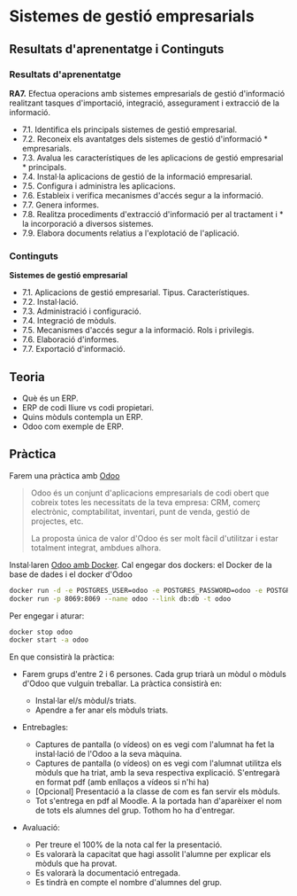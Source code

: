 # Sistemes de gestió empresarials

## Resultats d'aprenentatge i Continguts

### Resultats d'aprenentatge

**RA7.** Efectua operacions amb sistemes empresarials de gestió d'informació realitzant tasques d'importació, integració, assegurament i extracció de la informació.
   * 7.1. Identifica els principals sistemes de gestió empresarial.
   * 7.2. Reconeix els avantatges dels sistemes de gestió d'informació * empresarials.
   * 7.3. Avalua les característiques de les aplicacions de gestió empresarial * principals.
   * 7.4. Instal·la aplicacions de gestió de la informació empresarial.
   * 7.5. Configura i administra les aplicacions.
   * 7.6. Estableix i verifica mecanismes d'accés segur a la informació.
   * 7.7. Genera informes.
   * 7.8. Realitza procediments d'extracció d'informació per al tractament i * la incorporació a diversos sistemes.
   * 7.9. Elabora documents relatius a l'explotació de l'aplicació.

### Continguts

**Sistemes de gestió empresarial**
   * 7.1. Aplicacions de gestió empresarial. Tipus. Característiques.
   * 7.2. Instal·lació.
   * 7.3. Administració i configuració.
   * 7.4. Integració de mòduls.
   * 7.5. Mecanismes d'accés segur a la informació. Rols i privilegis.
   * 7.6. Elaboració d'informes.
   * 7.7. Exportació d'informació.

## Teoria

* Què és un ERP.
* ERP de codi lliure vs codi propietari.
* Quins mòduls contempla un ERP.
* Odoo com exemple de ERP.

## Pràctica

Farem una pràctica amb [Odoo](https://www.odoo.com/ca_ES)

>Odoo és un conjunt d'aplicacions empresarials de codi obert que cobreix totes les necessitats de la teva empresa: CRM, comerç electrònic, comptabilitat, inventari, punt de venda, gestió de projectes, etc.
>
>La proposta única de valor d'Odoo és ser molt fàcil d'utilitzar i estar totalment integrat, ambdues alhora.

Instal·laren [Odoo amb Docker](https://hub.docker.com/_/odoo). Cal engegar dos dockers: el Docker de la base de dades i el docker d'Odoo

```bash
docker run -d -e POSTGRES_USER=odoo -e POSTGRES_PASSWORD=odoo -e POSTGRES_DB=postgres --name db postgres:15
docker run -p 8069:8069 --name odoo --link db:db -t odoo
```

Per engegar i aturar:

```bash
docker stop odoo
docker start -a odoo
```

En que consistirà la pràctica:

* Farem grups d'entre 2 i 6 persones. Cada grup triarà un mòdul o mòduls d'Odoo que vulguin treballar. La pràctica consistirà en:
   * Instal·lar el/s mòdul/s triats.
   * Apendre a fer anar els mòduls triats.

* Entrebagles:
   * Captures de pantalla (o vídeos) on es vegi com l'alumnat ha fet la instal·lació de l'Odoo a la seva màquina.
   * Captures de pantalla (o vídeos) on es vegi com l'alumnat utilitza els mòduls que ha triat, amb la seva respectiva explicació. S'entregarà en format pdf (amb enllaços a vídeos si n'hi ha)
   * [Opcional] Presentació a la classe de com es fan servir els mòduls.
   * Tot s'entrega en pdf al Moodle. A la portada han d'aparèixer el nom de tots els alumnes del grup. Tothom ho ha d'entregar.

* Avaluació:
   * Per treure el 100% de la nota cal fer la presentació.
   * Es valorarà la capacitat que hagi assolit l'alumne per explicar els mòduls que ha provat.
   * Es valorarà la documentació entregada.
   * Es tindrà en compte el nombre d'alumnes del grup.
